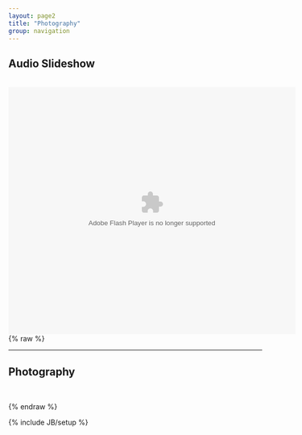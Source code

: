 ```yaml
---
layout: page2
title: "Photography"
group: navigation
---
```

<html>
<body>

<h2>Audio Slideshow</h2>
<br>
<object classid="clsid:D27CDB6E-AE6D-11cf-96B8-444553540000" width="620" height="533" id="soundslider"><param name="movie" value="https://dl.dropboxusercontent.com/u/50108349/remembrance%20day/publish_to_web/soundslider.swf?size=1&format=xml" /><param name="allowScriptAccess" value="always" /><param name="quality" value="high" /><param name="allowFullScreen" value="true" /><param name="menu" value="false" /><param name="bgcolor" value="#333333" /><embed src="https://dl.dropboxusercontent.com/u/50108349/remembrance%20day/publish_to_web/soundslider.swf?size=1&format=xml" quality="high" bgcolor="#333333" width="570" height="490" menu="false" allowScriptAccess="always" allowFullScreen="true" type="application/x-shockwave-flash"></embed></object>

<br>
{% raw %}
<hr>
<h2>Photography</h2>
<br>
<style type="text/css"> 
.flickrimg {border: 1px solid #666666 !important; padding:1px; margin:1px;}
#flickr_badge_wrapper {width:620px;text-align:left}
</style>
<div id="flickr_badge_wrapper"><script type="text/javascript" src="http://www.flickr.com/badge_code.gne?count=14&display=random&size=square&nsid=103582096@N05&raw=1"></script></div> 

{% endraw %}

</body>
</html>
{% include JB/setup %}
